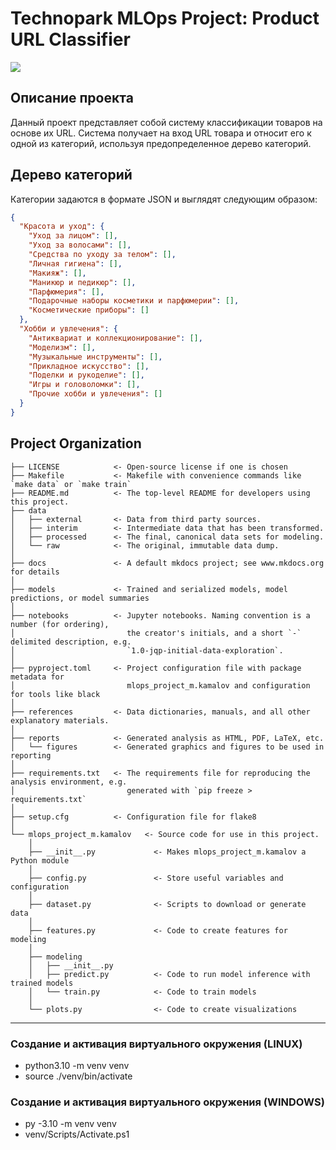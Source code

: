 # Technopark MLOps Project: Product URL Classifier

<a target="_blank" href="https://cookiecutter-data-science.drivendata.org/">
    <img src="https://img.shields.io/badge/CCDS-Project%20template-328F97?logo=cookiecutter" />
</a>

## Описание проекта
Данный проект представляет собой систему классификации товаров на основе их URL. Система получает на вход URL товара и относит его к одной из категорий, используя предопределенное дерево категорий.

## Дерево категорий
Категории задаются в формате JSON и выглядят следующим образом:
```json
{
  "Красота и уход": {
    "Уход за лицом": [],
    "Уход за волосами": [],
    "Средства по уходу за телом": [],
    "Личная гигиена": [],
    "Макияж": [],
    "Маникюр и педикюр": [],
    "Парфюмерия": [],
    "Подарочные наборы косметики и парфюмерии": [],
    "Косметические приборы": []
  },
  "Хобби и увлечения": {
    "Антиквариат и коллекционирование": [],
    "Моделизм": [],
    "Музыкальные инструменты": [],
    "Прикладное искусство": [],
    "Поделки и рукоделие": [],
    "Игры и головоломки": [],
    "Прочие хобби и увлечения": []
  }
}
```

## Project Organization

```
├── LICENSE            <- Open-source license if one is chosen
├── Makefile           <- Makefile with convenience commands like `make data` or `make train`
├── README.md          <- The top-level README for developers using this project.
├── data
│   ├── external       <- Data from third party sources.
│   ├── interim        <- Intermediate data that has been transformed.
│   ├── processed      <- The final, canonical data sets for modeling.
│   └── raw            <- The original, immutable data dump.
│
├── docs               <- A default mkdocs project; see www.mkdocs.org for details
│
├── models             <- Trained and serialized models, model predictions, or model summaries
│
├── notebooks          <- Jupyter notebooks. Naming convention is a number (for ordering),
│                         the creator's initials, and a short `-` delimited description, e.g.
│                         `1.0-jqp-initial-data-exploration`.
│
├── pyproject.toml     <- Project configuration file with package metadata for 
│                         mlops_project_m.kamalov and configuration for tools like black
│
├── references         <- Data dictionaries, manuals, and all other explanatory materials.
│
├── reports            <- Generated analysis as HTML, PDF, LaTeX, etc.
│   └── figures        <- Generated graphics and figures to be used in reporting
│
├── requirements.txt   <- The requirements file for reproducing the analysis environment, e.g.
│                         generated with `pip freeze > requirements.txt`
│
├── setup.cfg          <- Configuration file for flake8
│
└── mlops_project_m.kamalov   <- Source code for use in this project.
    │
    ├── __init__.py             <- Makes mlops_project_m.kamalov a Python module
    │
    ├── config.py               <- Store useful variables and configuration
    │
    ├── dataset.py              <- Scripts to download or generate data
    │
    ├── features.py             <- Code to create features for modeling
    │
    ├── modeling                
    │   ├── __init__.py 
    │   ├── predict.py          <- Code to run model inference with trained models          
    │   └── train.py            <- Code to train models
    │
    └── plots.py                <- Code to create visualizations
```

--------

### Создание и активация виртуального окружения (LINUX)
- python3.10 -m venv venv
- source ./venv/bin/activate 

### Создание и активация виртуального окружения (WINDOWS)
- py -3.10 -m venv venv 
- venv/Scripts/Activate.ps1 

